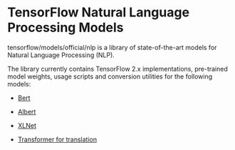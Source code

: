 # TensorFlow Natural Language Processing Models

tensorflow/models/official/nlp is a library of state-of-the-art models for
Natural Language Processing (NLP).

The library currently contains TensorFlow 2.x implementations, pre-trained
model weights, usage scripts and conversion utilities for the following models:

* [Bert](bert)

* [Albert](albert)

* [XLNet](xlnet)

* [Transformer for translation](transformer)

